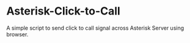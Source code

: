# Asterisk-Click-to-Call
A simple script to send click to call signal across Asterisk Server using browser.
